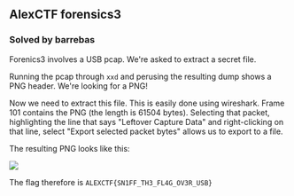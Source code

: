 AlexCTF forensics3
---

### Solved by barrebas

Forenics3 involves a USB pcap. We're asked to extract a secret file. 

Running the pcap through ```xxd``` and perusing the resulting dump shows a PNG header. We're looking for a PNG!

Now we need to extract this file. This is easily done using wireshark. Frame 101 contains the PNG (the length is 61504 bytes). Selecting that packet, highlighting the line that says "Leftover Capture Data" and right-clicking on that line, select "Export selected packet bytes" allows us to export to a file. 


The resulting PNG looks like this:

![](/images/2017/codegate/alexctf/for3/x.png)

The flag therefore is ```ALEXCTF{SN1FF_TH3_FL4G_OV3R_USB}```
